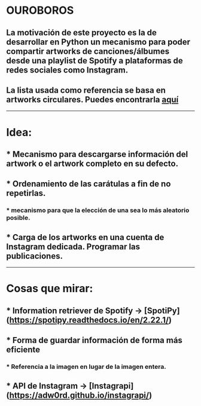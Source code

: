 # OUROBOROS
## La motivación de este proyecto es la de desarrollar en Python un mecanismo para poder compartir artworks de canciones/álbumes desde una playlist de Spotify a  plataformas de redes sociales como Instagram. 
## La lista usada como referencia se basa en artworks circulares. Puedes encontrarla [aquí](https://open.spotify.com/playlist/1GnHzsN3m9H0YPj6ofxVZk?si=f5c2f66e73dc4152)
***
# Idea:
## * Mecanismo para descargarse información del artwork o el artwork completo en su defecto.
## * Ordenamiento de las carátulas a fin de no repetirlas.
### * mecanismo para que la elección de una sea lo más aleatorio posible.
## * Carga de los artworks en una cuenta de Instagram dedicada. Programar las publicaciones.

***

# Cosas que mirar:
## * Information retriever de Spotify -> [SpotiPy] (https://spotipy.readthedocs.io/en/2.22.1/)
## * Forma de guardar información de forma más eficiente
### * Referencia a la imagen en lugar de la imagen entera.
## * API de Instagram -> [Instagrapi] (https://adw0rd.github.io/instagrapi/)

